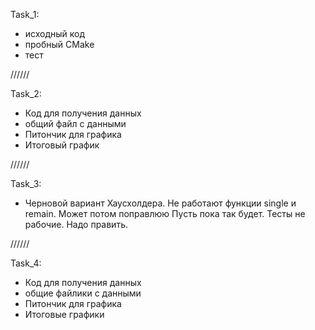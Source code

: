 Task_1:
  - исходный код
  - пробный CMake
  - тест

//////

Task_2:
  - Код для получения данных
  - общий файл с данными
  - Питончик для графика
  - Итоговый график
  
//////

Task_3:
  - Черновой вариант Хаусхолдера.
  Не работают функции single и remain. Может потом поправлюю Пусть пока так будет.
  Тесты не рабочие. Надо править.
  
//////

Task_4:
  - Код для получения данных
  - общие файлики с данными
  - Питончик для графика
  - Итоговые графики 
